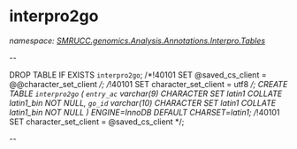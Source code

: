 ﻿# interpro2go
_namespace: [SMRUCC.genomics.Analysis.Annotations.Interpro.Tables](./index.md)_

--
 
 DROP TABLE IF EXISTS `interpro2go`;
 /*!40101 SET @saved_cs_client = @@character_set_client */;
 /*!40101 SET character_set_client = utf8 */;
 CREATE TABLE `interpro2go` (
 `entry_ac` varchar(9) CHARACTER SET latin1 COLLATE latin1_bin NOT NULL,
 `go_id` varchar(10) CHARACTER SET latin1 COLLATE latin1_bin NOT NULL
 ) ENGINE=InnoDB DEFAULT CHARSET=latin1;
 /*!40101 SET character_set_client = @saved_cs_client */;
 
 --





